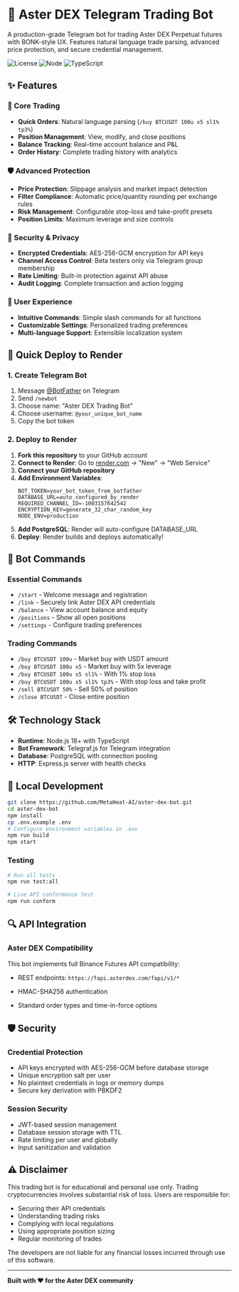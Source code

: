 # 🤖 Aster DEX Telegram Trading Bot

A production-grade Telegram bot for trading Aster DEX Perpetual futures with BONK-style UX. Features natural language trade parsing, advanced price protection, and secure credential management.

![License](https://img.shields.io/badge/license-MIT-blue.svg)
![Node](https://img.shields.io/badge/node-%3E%3D18.0.0-green.svg)
![TypeScript](https://img.shields.io/badge/TypeScript-5.3.3-blue.svg)

## ✨ Features

### 🚀 Core Trading
- **Quick Orders**: Natural language parsing (`/buy BTCUSDT 100u x5 sl1% tp3%`)
- **Position Management**: View, modify, and close positions
- **Balance Tracking**: Real-time account balance and P&L
- **Order History**: Complete trading history with analytics

### 🛡️ Advanced Protection  
- **Price Protection**: Slippage analysis and market impact detection
- **Filter Compliance**: Automatic price/quantity rounding per exchange rules
- **Risk Management**: Configurable stop-loss and take-profit presets
- **Position Limits**: Maximum leverage and size controls

### 🔐 Security & Privacy
- **Encrypted Credentials**: AES-256-GCM encryption for API keys
- **Channel Access Control**: Beta testers only via Telegram group membership
- **Rate Limiting**: Built-in protection against API abuse
- **Audit Logging**: Complete transaction and action logging

### 📱 User Experience
- **Intuitive Commands**: Simple slash commands for all functions
- **Customizable Settings**: Personalized trading preferences
- **Multi-language Support**: Extensible localization system

## 🚀 Quick Deploy to Render

### 1. Create Telegram Bot
1. Message [@BotFather](https://t.me/botfather) on Telegram
2. Send `/newbot` 
3. Choose name: "Aster DEX Trading Bot"
4. Choose username: `@your_unique_bot_name`
5. Copy the bot token

### 2. Deploy to Render
1. **Fork this repository** to your GitHub account
2. **Connect to Render**: Go to [render.com](https://render.com) → "New" → "Web Service"
3. **Connect your GitHub repository**
4. **Add Environment Variables**:
   ```
   BOT_TOKEN=your_bot_token_from_botfather
   DATABASE_URL=auto_configured_by_render
   REQUIRED_CHANNEL_ID=-1003157642542
   ENCRYPTION_KEY=generate_32_char_random_key
   NODE_ENV=production
   ```
5. **Add PostgreSQL**: Render will auto-configure DATABASE_URL
6. **Deploy**: Render builds and deploys automatically!

## 🤖 Bot Commands

### Essential Commands
- `/start` - Welcome message and registration
- `/link` - Securely link Aster DEX API credentials
- `/balance` - View account balance and equity
- `/positions` - Show all open positions
- `/settings` - Configure trading preferences

### Trading Commands  
- `/buy BTCUSDT 100u` - Market buy with USDT amount
- `/buy BTCUSDT 100u x5` - Market buy with 5x leverage
- `/buy BTCUSDT 100u x5 sl1%` - With 1% stop loss
- `/buy BTCUSDT 100u x5 sl1% tp3%` - With stop loss and take profit
- `/sell BTCUSDT 50%` - Sell 50% of position
- `/close BTCUSDT` - Close entire position

## 🛠️ Technology Stack

- **Runtime**: Node.js 18+ with TypeScript
- **Bot Framework**: Telegraf.js for Telegram integration  
- **Database**: PostgreSQL with connection pooling
- **HTTP**: Express.js server with health checks

## 🔧 Local Development

```bash
git clone https://github.com/MetaHeat-AI/aster-dex-bot.git
cd aster-dex-bot
npm install
cp .env.example .env
# Configure environment variables in .env
npm run build
npm start
```

### Testing
```bash
# Run all tests
npm run test:all

# Live API conformance test  
npm run conform
```

## 🔍 API Integration

### Aster DEX Compatibility
This bot implements full Binance Futures API compatibility:
- REST endpoints: `https://fapi.asterdex.com/fapi/v1/*`
  
- HMAC-SHA256 authentication
- Standard order types and time-in-force options

## 🛡️ Security

### Credential Protection
- API keys encrypted with AES-256-GCM before database storage
- Unique encryption salt per user
- No plaintext credentials in logs or memory dumps
- Secure key derivation with PBKDF2

### Session Security  
- JWT-based session management
- Database session storage with TTL
- Rate limiting per user and globally
- Input sanitization and validation

## ⚠️ Disclaimer

This trading bot is for educational and personal use only. Trading cryptocurrencies involves substantial risk of loss. Users are responsible for:

- Securing their API credentials
- Understanding trading risks
- Complying with local regulations  
- Using appropriate position sizing
- Regular monitoring of trades

The developers are not liable for any financial losses incurred through use of this software.

---

**Built with ❤️ for the Aster DEX community**
